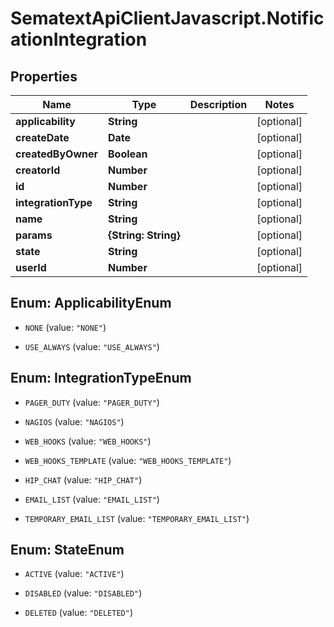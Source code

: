 # SematextApiClientJavascript.NotificationIntegration

## Properties
Name | Type | Description | Notes
------------ | ------------- | ------------- | -------------
**applicability** | **String** |  | [optional] 
**createDate** | **Date** |  | [optional] 
**createdByOwner** | **Boolean** |  | [optional] 
**creatorId** | **Number** |  | [optional] 
**id** | **Number** |  | [optional] 
**integrationType** | **String** |  | [optional] 
**name** | **String** |  | [optional] 
**params** | **{String: String}** |  | [optional] 
**state** | **String** |  | [optional] 
**userId** | **Number** |  | [optional] 


<a name="ApplicabilityEnum"></a>
## Enum: ApplicabilityEnum


* `NONE` (value: `"NONE"`)

* `USE_ALWAYS` (value: `"USE_ALWAYS"`)




<a name="IntegrationTypeEnum"></a>
## Enum: IntegrationTypeEnum


* `PAGER_DUTY` (value: `"PAGER_DUTY"`)

* `NAGIOS` (value: `"NAGIOS"`)

* `WEB_HOOKS` (value: `"WEB_HOOKS"`)

* `WEB_HOOKS_TEMPLATE` (value: `"WEB_HOOKS_TEMPLATE"`)

* `HIP_CHAT` (value: `"HIP_CHAT"`)

* `EMAIL_LIST` (value: `"EMAIL_LIST"`)

* `TEMPORARY_EMAIL_LIST` (value: `"TEMPORARY_EMAIL_LIST"`)




<a name="StateEnum"></a>
## Enum: StateEnum


* `ACTIVE` (value: `"ACTIVE"`)

* `DISABLED` (value: `"DISABLED"`)

* `DELETED` (value: `"DELETED"`)




